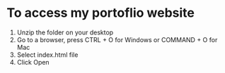 # To access my portoflio website

1. Unzip the folder on your desktop
2. Go to a browser, press CTRL + O for Windows or COMMAND + O for Mac
3. Select index.html file 
4. Click Open
